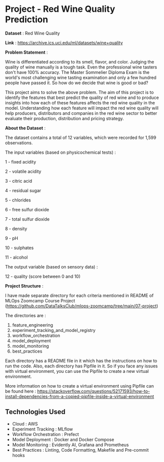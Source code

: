 # Project - Red Wine Quality Prediction

**Dataset** : Red Wine Quality

**Link** : https://archive.ics.uci.edu/ml/datasets/wine+quality

**Problem Statement** :

Wine is differentiated according to its smell, flavor, and color. Judging the quality of wine manually is a tough task. Even the professional wine tasters don't have 100% accuracy. The Master Sommelier Diploma Exam is the world's most challenging wine tasting examination and only a few hundred people have passed it. So how do we decide that wine is good or bad? 

This project aims to solve the above problem. The aim of this project is to identify the features that best predict the quality of red wine and to produce insights into how each of these features affects the red wine quality in the model. Understanding how each feature will impact the red wine quality will help producers, distributors and companies in the red wine sector to better evaluate their production, distribution and pricing strategy.

**About the Dataset** :

The dataset contains a total of 12 variables, which were recorded for 1,599 observations.

The input variables (based on physicochemical tests) : 

1 - fixed acidity

2 - volatile acidity

3 - citric acid

4 - residual sugar

5 - chlorides

6 - free sulfur dioxide

7 - total sulfur dioxide

8 - density

9 - pH

10 - sulphates

11 - alcohol

The output variable (based on sensory data) :

12 - quality (score between 0 and 10)


**Project Structure** :

I have made separate directory for each criteria mentioned in README of MLOps Zoomcamp Course Project (https://github.com/DataTalksClub/mlops-zoomcamp/tree/main/07-project)

The directories are : 

1. feature_engineering   
2. experiment_tracking_and_model_registry
3. workflow_orchestration
4. model_deployment
5. model_monitoring
6. best_practices

Each directory has a README file in it which has the instructions on how to run the code. Also, each directory has Pipfile in it. So if you face any issues with virtual environment, you can use the Pipfile to create a new virtual environment.

More information on how to create a virtual environment using Pipfile can be found here : 
https://stackoverflow.com/questions/52171593/how-to-install-dependencies-from-a-copied-pipfile-inside-a-virtual-environment


## Technologies Used 

* Cloud : AWS
* Experiment Tracking : MLflow
* Workflow Orchestration : Prefect
* Model Deployment : Docker and Docker Compose
* Model Monitoring : Evidently AI, Grafana and Prometheus
* Best Practices : Linting, Code Formatting, Makefile and Pre-commit hooks
